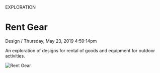<p class="type">EXPLORATION</p>

# Rent Gear

<p class="meta">Design  /  Thursday, May 23, 2019 4:59:14pm</p>

An exploration of designs for rental of goods and equipment for outdoor activities.

![Rent Gear](https://farooq-agent.web.app/assets/images/works/large/rent-gear.jpg)
